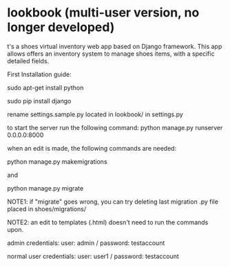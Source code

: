 # lookbook (multi-user version, no longer developed)

t's a shoes virtual inventory web app based on Django framework.
This app allows offers an inventory system to manage shoes items, with a specific detailed fields.


First Installation guide:

sudo apt-get install python

sudo pip install django

rename settings.sample.py located in lookbook/ in settings.py


to start the server run the following command: python manage.py runserver 0.0.0.0:8000

when an edit is made, the following commands are needed:

  python manage.py makemigrations
  
and
  
  python manage.py migrate
  
NOTE1: if "migrate" goes wrong, you can try deleting last migration .py file placed in shoes/migrations/

NOTE2: an edit to templates (.html) doesn't need to run the commands upon.

admin credentials: user: admin / password: testaccount

normal user credentials: user: user1 / password: testaccount
